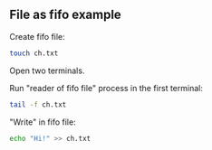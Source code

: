 ## File as fifo example

Create fifo file:
```sh
touch ch.txt
```

Open two terminals.

Run "reader of fifo file" process in the first terminal:
```sh
tail -f ch.txt
```

"Write" in fifo file:
```sh
echo "Hi!" >> ch.txt
``` 